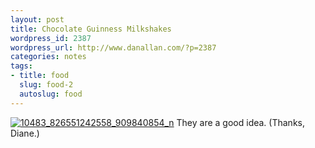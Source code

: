 ```yaml
---
layout: post
title: Chocolate Guinness Milkshakes
wordpress_id: 2387
wordpress_url: http://www.danallan.com/?p=2387
categories: notes
tags:
- title: food
  slug: food-2
  autoslug: food
---
```

[![](http://www.danallan.com/wp-content/uploads/2012/10/10483_826551242558_909840854_n-570x427.jpg "10483_826551242558_909840854_n")](http://www.danallan.com/wp-content/uploads/2012/10/10483_826551242558_909840854_n.jpg)
They are a good idea. (Thanks, Diane.)
